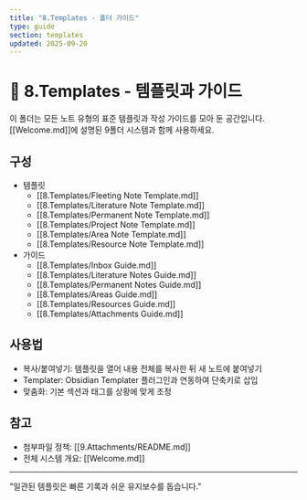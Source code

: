 ```yaml
---
title: "8.Templates - 폴더 가이드"
type: guide
section: templates
updated: 2025-09-20
---
```


# 🧰 8.Templates - 템플릿과 가이드

이 폴더는 모든 노트 유형의 표준 템플릿과 작성 가이드를 모아 둔 공간입니다. [[Welcome.md]]에 설명된 9폴더 시스템과 함께 사용하세요.

## 구성
- 템플릿
  - [[8.Templates/Fleeting Note Template.md]]
  - [[8.Templates/Literature Note Template.md]]
  - [[8.Templates/Permanent Note Template.md]]
  - [[8.Templates/Project Note Template.md]]
  - [[8.Templates/Area Note Template.md]]
  - [[8.Templates/Resource Note Template.md]]
- 가이드
  - [[8.Templates/Inbox Guide.md]]
  - [[8.Templates/Literature Notes Guide.md]]
  - [[8.Templates/Permanent Notes Guide.md]]
  - [[8.Templates/Areas Guide.md]]
  - [[8.Templates/Resources Guide.md]]
  - [[8.Templates/Attachments Guide.md]]

## 사용법
- 복사/붙여넣기: 템플릿을 열어 내용 전체를 복사한 뒤 새 노트에 붙여넣기
- Templater: Obsidian Templater 플러그인과 연동하여 단축키로 삽입
- 맞춤화: 기본 섹션과 태그를 상황에 맞게 조정

## 참고
- 첨부파일 정책: [[9.Attachments/README.md]]
- 전체 시스템 개요: [[Welcome.md]]

---

"일관된 템플릿은 빠른 기록과 쉬운 유지보수를 돕습니다."
